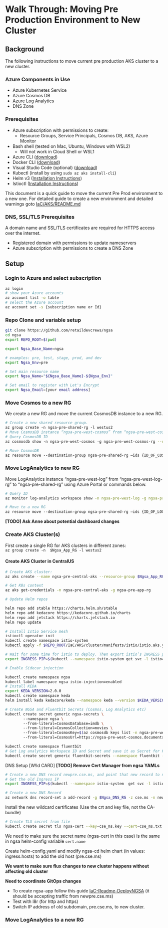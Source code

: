 #  Walk Through: Moving Pre Production Environment to New Cluster

## Background

The following instructions to move current pre production AKS cluster to a new cluster.

### Azure Components in Use

- Azure Kubernetes Service
- Azure Cosmos DB
- Azure Log Analytics
- DNS Zone

### Prerequisites

- Azure subscription with permissions to create:
  - Resource Groups, Service Principals, Cosmos DB, AKS, Azure Monitor
- Bash shell (tested on Mac, Ubuntu, Windows with WSL2)
  - Will not work in Cloud Shell or WSL1
- Azure CLI ([download](https://docs.microsoft.com/en-us/cli/azure/install-azure-cli?view=azure-cli-latest))
- Docker CLI ([download](https://docs.docker.com/install/))
- Visual Studio Code (optional) ([download](https://code.visualstudio.com/download))
- Kubectl (install by using `sudo az aks install-cli`)
- Helm v3 ([Installation Instructions](https://helm.sh/docs/intro/install/))
- Istioctl ([Installation Instructions](https://istio.io/latest/docs/setup/getting-started/#download))

This document is a quick guide to move the current Pre Prod environment to a new one.
For detailed guide to create a new environment and detailed warnings goto [IaC/AKS/README.md][IaC-Readme]

### DNS, SSL/TLS Prerequisites

 A domain name and SSL/TLS certificates are required for HTTPS access over the internet.

- Registered domain with permissions to update nameservers
- Azure subscription with permissions to create a DNS Zone


## Setup
### Login to Azure and select subscription

```bash
az login
# show your Azure accounts
az account list -o table
# select the Azure account
az account set -s {subscription name or Id}
```
### Repo Clone and variable setup

```bash
git clone https://github.com/retaildevcrews/ngsa
cd ngsa
export REPO_ROOT=$(pwd)

export Ngsa_Base_Name=ngsa

# examples: pre, test, stage, prod, and dev
export Ngsa_Env=pre

# Set main resource name
export Ngsa_Name="${Ngsa_Base_Name}-${Ngsa_Env}"

# Set email to register with Let's Encrypt
export Ngsa_Email=[your email address]
```

### Move Cosmos to a new RG
We create a new RG and move the current CosmosDB instance to a new RG.
```bash
# Create a new shared resource group. 
az group create -n ngsa-pre-shared-rg -l westus2
# Move CosmosDB instance “ngsa-pre-west-cosmos” from “ngsa-pre-west-cosmos-rg” to “ngsa-pre-shared-rg” using Azure Portal to the commands below. 
# Query CosmosDB ID
az cosmosdb show -n ngsa-pre-west-cosmos -g ngsa-pre-west-cosmos-rg --query id 

# Move CosmosDB
az resource move --destination-group ngsa-pre-shared-rg –ids {ID_OF_COSMOS_DB} 
```

### Move LogAnalytics to new RG
Move LogAnalytics instance “ngsa-pre-west-log” from “ngsa-pre-west-log-rg” to “ngsa-pre-shared-rg” using Azure Portal or commands below. 
```bash
# Query ID
az monitor log-analytics workspace show -n ngsa-pre-west-log -g ngsa-pre-west-log-rg --query id 

# Move to a new RG
az resource move --destination-group ngsa-pre-shared-rg –ids {ID_OF_LOG_ANALYTICS}
```
**[TODO] Ask Anne about potential dashboard changes**
### Create AKS Cluster(s)
First create a single RG for AKS clusters in different zones: `az group create -n  $Ngsa_App_RG -l westus2`

#### Create AKS Cluster in CentralUS

```bash
# Create AKS cluster:  
az aks create --name ngsa-pre-central-aks --resource-group $Ngsa_App_RG --location centralus --enable-cluster-autoscaler --min-count 3 --max-count 6 --node-count 3 --kubernetes-version 1.18.8 --no-ssh-key 

# Get K8s context
az aks get-credentials -n ngsa-pre-central-aks -g ngsa-pre-app-rg 

# Update Helm repos 

helm repo add stable https://charts.helm.sh/stable 
helm repo add kedacore https://kedacore.github.io/charts 
helm repo add jetstack https://charts.jetstack.io 
helm repo update 

# Install Istio Service mesh
istioctl operator init 
kubectl create namespace istio-system 
kubectl apply -f $REPO_ROOT/IaC/AKS/cluster/manifests/istio/istio.aks.yaml 

# Wait for some time for istio to deploy. Then export istio’s INGRESS public IP 
export INGRESS_PIP=$(kubectl --namespace istio-system get svc -l istio=ingressgateway -o jsonpath='{.items[0].status.loadBalancer.ingconress[0].ip}') 

# Enable Sidecar injection 

kubectl create namespace ngsa 
kubectl label namespace ngsa istio-injection=enabled 
# Install KEDA 
export KEDA_VERSION=2.0.0 
kubectl create namespace keda 
helm install keda kedacore/keda --namespace keda --version $KEDA_VERSION 

# Create NGSA and Fluentbit Secrets (Cosmos, Log Analytics etc) 
kubectl create secret generic ngsa-secrets \ 
        --namespace ngsa \ 
        --from-literal=CosmosDatabase=imdb \ 
        --from-literal=CosmosCollection=movies \ 
        --from-literal=CosmosKey=$(az cosmosdb keys list -n ngsa-pre-west-cosmos -g ngsa-pre-shared-eg --query primaryReadonlyMasterKey -o tsv) \ 
        --from-literal=CosmosUrl=https://ngsa-pre-west-cosmos.documents.azure.com:443/ 

kubectl create namespace fluentbit 
# Get Log analytics Workspace ID and Secret and save it as Secret for FluentBit
kubectl create secret generic fluentbit-secrets --namespace fluentbit --from-literal=WorkspaceId=$(az monitor log-analytics workspace show -g ngsa-pre-shared-rg -n ngsa-pre-west-log --query customerId -o tsv) --from-literal=SharedKey=$(az monitor log-analytics workspace get-shared-keys -g ngsa-pre-shared-rg -n ngsa-pre-west-log --query primarySharedKey -o tsv) 
```

DNS Setup [W!ld CARD] **[TODO] Remove Cert Manager from ngsa YAMLs**
```bash
# Create a new DNS record newpre.cse.ms, and point that new record to new cluster 
# Get the old Ingress IP
export INGRESS_PIP=$(kubectl --namespace istio-system  get svc -l istio=ingressgateway a-o jsonpath='{.items[0].status.loadBalancer.ingress[0].ip}') 

# Create a new DNS Record
az network dns record-set a add-record -g $Ngsa_DNS_RG -z cse.ms -n newpre -a $INGRESS_PIP 
```
Install the new wildcard certificates (Use the crt and key file, not the CA-bundle) 

```bash
# Create TLS secret from file
kubectl create secret tls ngsa-cert --key=cse_ms.key --cert=cse_ms.txt -n istio-system 
```
We need to make sure the secret name (ngsa-cert in this case) is the same in ngsa helm-config variable `cert.name` 

Create helm-config.yaml and modify ngsa-cd helm chart (in values: ingress.hosts) to add the old host (pre.cse.ms) 

**We want to make sure flux changes to new cluster happens without affecting old cluster**

**Need to coordinate GitOps changes**

- To create ngsa-app follow this guide [IaC-Readme-DeployNGSA] (it should be accepting traffic from newpre.cse.ms)
- Test with l8r (for http and https) 
- Switch IP address of old subdomain, pre.cse.ms, to new cluster. 


### Move LogAnalytics to a new RG
[IaC-Readme]: ../IaC/AKS/README.md
[IaC-Readme-DeployNGSA]: ../IaC/AKS/README.md#Deploy_NGSA_with_Helm
